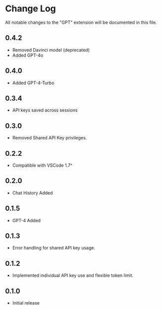 # Change Log

All notable changes to the "GPT" extension will be documented in this file.

## 0.4.2
- Removed Davinci model (deprecated)
- Added GPT-4o

## 0.4.0
- Added GPT-4-Turbo

## 0.3.4
- API keys saved across sessions

## 0.3.0
- Removed Shared API Key privileges.

## 0.2.2
- Compatible with VSCode 1.7^

## 0.2.0
- Chat History Added

## 0.1.5
- GPT-4 Added

## 0.1.3
- Error handling for shared API key usage.

## 0.1.2
- Implemented individual API key use and flexible token limit.

## 0.1.0
- Initial release
